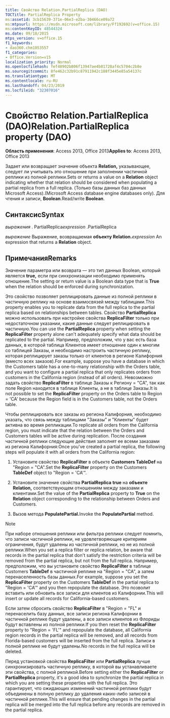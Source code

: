 ```yaml
---
title: Свойство Relation.PartialReplica (DAO)
TOCTitle: PartialReplica Property
ms:assetid: 3cb15639-371e-06e3-e2ba-30466ce09a72
ms:mtpsurl: https://msdn.microsoft.com/library/Ff192692(v=office.15)
ms:contentKeyID: 48544324
ms.date: 09/18/2015
mtps_version: v=office.15
f1_keywords:
- dao360.chm1053557
f1_categories:
- Office.Version=v15
localization_priority: Normal
ms.openlocfilehash: fef48902b806f13947ae4b81728af4c5704c2b8e
ms.sourcegitcommit: 8fe462c32b91c87911942c188f3445e85a54137c
ms.translationtype: MT
ms.contentlocale: ru-RU
ms.lasthandoff: 04/23/2019
ms.locfileid: "32307016"
---
```

# <a name="relationpartialreplica-property-dao"></a><span data-ttu-id="c7bc1-102">Свойство Relation.PartialReplica (DAO)</span><span class="sxs-lookup"><span data-stu-id="c7bc1-102">Relation.PartialReplica property (DAO)</span></span>

<span data-ttu-id="c7bc1-103">**Область применения**: Access 2013, Office 2013</span><span class="sxs-lookup"><span data-stu-id="c7bc1-103">**Applies to**: Access 2013, Office 2013</span></span>

<span data-ttu-id="c7bc1-104">Задает или возвращает значение объекта **Relation,** указывающее, следует ли учитывать это отношение при заполнении частичной реплики из полной реплики.</span><span class="sxs-lookup"><span data-stu-id="c7bc1-104">Sets or returns a value on a **Relation** object indicating whether that relation should be considered when populating a partial replica from a full replica.</span></span> <span data-ttu-id="c7bc1-105">(Только базы данных баз данных Microsoft Access).</span><span class="sxs-lookup"><span data-stu-id="c7bc1-105">(Microsoft Access database engine databases only).</span></span> <span data-ttu-id="c7bc1-106">Для чтения и записи, **Boolean**.</span><span class="sxs-lookup"><span data-stu-id="c7bc1-106">Read/write **Boolean**.</span></span>

## <a name="syntax"></a><span data-ttu-id="c7bc1-107">Синтаксис</span><span class="sxs-lookup"><span data-stu-id="c7bc1-107">Syntax</span></span>

<span data-ttu-id="c7bc1-108">*выражения* . PartialReplica</span><span class="sxs-lookup"><span data-stu-id="c7bc1-108">*expression* .PartialReplica</span></span>

<span data-ttu-id="c7bc1-109">*выражение* Выражение, возвращаемая **объекту Relation.**</span><span class="sxs-lookup"><span data-stu-id="c7bc1-109">*expression* An expression that returns a **Relation** object.</span></span>

## <a name="remarks"></a><span data-ttu-id="c7bc1-110">Примечания</span><span class="sxs-lookup"><span data-stu-id="c7bc1-110">Remarks</span></span>

<span data-ttu-id="c7bc1-111">Значение параметра или возврата — это тип данных Boolean, который является **true,** если при синхронизации необходимо применять отношение.</span><span class="sxs-lookup"><span data-stu-id="c7bc1-111">The setting or return value is a Boolean data type that is **True** when the relation should be enforced during synchronization.</span></span>

<span data-ttu-id="c7bc1-112">Это свойство позволяет реплицировать данные из полной реплики в частичную реплику на основе взаимосвязей между таблицами.</span><span class="sxs-lookup"><span data-stu-id="c7bc1-112">This property enables you to replicate data from the full replica to the partial replica based on relationships between tables.</span></span> <span data-ttu-id="c7bc1-113">Свойство **PartialReplica** можно использовать при настройке свойства **ReplicaFilter** только при недостаточном указании, какие данные следует реплицировать в частичную.</span><span class="sxs-lookup"><span data-stu-id="c7bc1-113">You can use the **PartialReplica** property when setting the **ReplicaFilter** property alone can't adequately specify what data should be replicated to the partial.</span></span> <span data-ttu-id="c7bc1-114">Например, предположим, что у вас есть база данных, в которой таблица Клиентов имеет отношение один к многим со таблицей Заказы, и необходимо настроить частичную реплику, которая реплицирует заказы только от клиентов в регионе Калифорния (вместо всех заказов).</span><span class="sxs-lookup"><span data-stu-id="c7bc1-114">For example, suppose you have a database in which the Customers table has a one-to-many relationship with the Orders table, and you want to configure a partial replica that only replicates orders from customers in the California region (instead of all orders).</span></span> <span data-ttu-id="c7bc1-115">Невозможно задать свойство **ReplicaFilter** в таблице Заказы к Региону = "CA", так как поле Region находится в таблице Клиенты, а не в таблице Заказы.</span><span class="sxs-lookup"><span data-stu-id="c7bc1-115">It is not possible to set the **ReplicaFilter** property on the Orders table to Region = 'CA' because the Region field is in the Customers table, not the Orders table.</span></span>

<span data-ttu-id="c7bc1-116">Чтобы реплицировать все заказы из региона Калифорния, необходимо указать, что связь между таблицами "Заказы" и "Клиенты" будет активна во время репликации.</span><span class="sxs-lookup"><span data-stu-id="c7bc1-116">To replicate all orders from the California region, you must indicate that the relation between the Orders and Customers tables will be active during replication.</span></span> <span data-ttu-id="c7bc1-117">После создания частичной реплики следующие действия заполнят ее всеми заказами из региона Калифорния:</span><span class="sxs-lookup"><span data-stu-id="c7bc1-117">Once you've created a partial replica, the following steps will populate it with all orders from the California region:</span></span>

1.  <span data-ttu-id="c7bc1-118">Установите свойство **ReplicaFilter** в объекте **Customers TableDef** на "Region = "CA".</span><span class="sxs-lookup"><span data-stu-id="c7bc1-118">Set the **ReplicaFilter** property on the Customers **TableDef** object to "Region = 'CA'".</span></span>

2.  <span data-ttu-id="c7bc1-119">Установите значение свойства **PartialReplica** **true** на **объекте Relation,** соответствующем отношениям между заказами и клиентами.</span><span class="sxs-lookup"><span data-stu-id="c7bc1-119">Set the value of the **PartialReplica** property to **True** on the **Relation** object corresponding to the relationship between Orders and Customers.</span></span>

3.  <span data-ttu-id="c7bc1-120">Вызов метода **PopulatePartial.**</span><span class="sxs-lookup"><span data-stu-id="c7bc1-120">Invoke the **PopulatePartial** method.</span></span>
    

> [!NOTE]
> <span data-ttu-id="c7bc1-121">При наборе отношения реплики или фильтра реплики следует помнить, что записи частичной реплики, не удовлетворяющие критериям ограничения, будут удалены из частичной реплики, но не из полной реплики.</span><span class="sxs-lookup"><span data-stu-id="c7bc1-121">When you set a replica filter or replica relation, be aware that records in the partial replica that don't satisfy the restriction criteria will be removed from the partial replica, but not from the full replica.</span></span> <span data-ttu-id="c7bc1-122">Например, предположим, что вы установите свойство **ReplicaFilter** в таблице Customers **TableDef** в частичной реплике на "Region = "CA", а затем перенаселенность базы данных.</span><span class="sxs-lookup"><span data-stu-id="c7bc1-122">For example, suppose you set the **ReplicaFilter** property on the Customers **TableDef** in the partial replica to "Region = 'CA'" and you then repopulate the database.</span></span> <span data-ttu-id="c7bc1-123">Это позволит вставить или обновить все записи для клиентов из Калифорнии.</span><span class="sxs-lookup"><span data-stu-id="c7bc1-123">This will insert or update all records for California-based customers.</span></span> 
> 
> <span data-ttu-id="c7bc1-124">Если затем сбросить свойство **ReplicaFilter** в "Region = "FL" и перенаселить базу данных, все записи региона Калифорнии в частичной реплике будут удалены, а все записи клиентов из Флориды будут вставлены из полной реплики.</span><span class="sxs-lookup"><span data-stu-id="c7bc1-124">If you then reset the **ReplicaFilter** property to "Region = 'FL'" and repopulate the database, all California region records in the partial replica will be removed, and all records from Florida-based customers will be inserted from the full replica.</span></span> <span data-ttu-id="c7bc1-125">Записи в полной реплике не будут удалены.</span><span class="sxs-lookup"><span data-stu-id="c7bc1-125">No records in the full replica will be deleted.</span></span> 
>
> <span data-ttu-id="c7bc1-126">Перед установкой свойства **ReplicaFilter** или **PartialReplica** лучше синхронизировать частичную реплику, в которой вы устанавливаете эти свойства, с полной репликой.</span><span class="sxs-lookup"><span data-stu-id="c7bc1-126">Before setting either the **ReplicaFilter** or **PartialReplica** property, it's a good idea to synchronize the partial replica in which you are setting these properties with the full replica.</span></span> <span data-ttu-id="c7bc1-127">Это гарантирует, что ожидающих изменений частичной реплики будут объединены в полную реплику до удаления каких-либо записей в частичной реплике.</span><span class="sxs-lookup"><span data-stu-id="c7bc1-127">This will ensure that pending changes in the partial replica will be merged into the full replica before any records are removed in the partial replica.</span></span>


